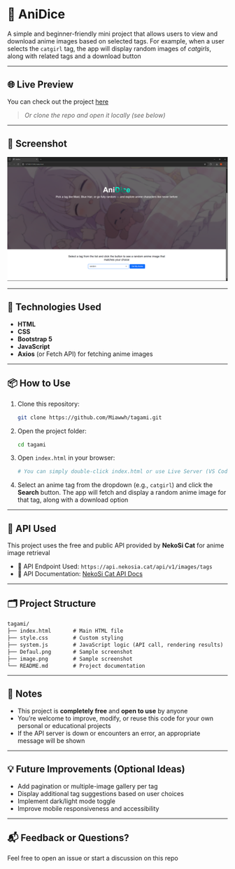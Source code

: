 # 🎲 AniDice

A simple and beginner-friendly mini project that allows users to view and download anime images based on selected tags. For example, when a user selects the `catgirl` tag, the app will display random images of *catgirls*, along with related tags and a download button

---

## 🌐 Live Preview

You can check out the project [here](https://miawwh.github.io/tagami/)

> *Or clone the repo and open it locally (see below)*

---

## 📸 Screenshot

![AniDice Screenshot](image.png)

---

## 🧰 Technologies Used

* **HTML**
* **CSS**
* **Bootstrap 5**
* **JavaScript**
* **Axios** (or Fetch API) for fetching anime images

---

## 📦 How to Use

1. Clone this repository:

   ```bash
   git clone https://github.com/Miawwh/tagami.git
   ```

2. Open the project folder:

   ```bash
   cd tagami
   ```

3. Open `index.html` in your browser:

   ```bash
   # You can simply double-click index.html or use Live Server (VS Code)
   ```

4. Select an anime tag from the dropdown (e.g., `catgirl`) and click the **Search** button. The app will fetch and display a random anime image for that tag, along with a download option

---

## 🧪 API Used

This project uses the free and public API provided by **NekoSi Cat** for anime image retrieval

* 🔗 API Endpoint Used: `https://api.nekosia.cat/api/v1/images/tags`
* 📖 API Documentation: [NekoSi Cat API Docs](https://nekosia.cat/documentation?page=introduction)

---

## 🗂️ Project Structure

```
tagami/
├── index.html       # Main HTML file
├── style.css        # Custom styling
├── system.js        # JavaScript logic (API call, rendering results)
├── Defaul.png       # Sample screenshot
├── image.png        # Sample screenshot
└── README.md        # Project documentation
```

---

## 📣 Notes

* This project is **completely free** and **open to use** by anyone
* You’re welcome to improve, modify, or reuse this code for your own personal or educational projects
* If the API server is down or encounters an error, an appropriate message will be shown

---

## 💡 Future Improvements (Optional Ideas)

* Add pagination or multiple-image gallery per tag
* Display additional tag suggestions based on user choices
* Implement dark/light mode toggle
* Improve mobile responsiveness and accessibility

---

## 📬 Feedback or Questions?

Feel free to open an issue or start a discussion on this repo
